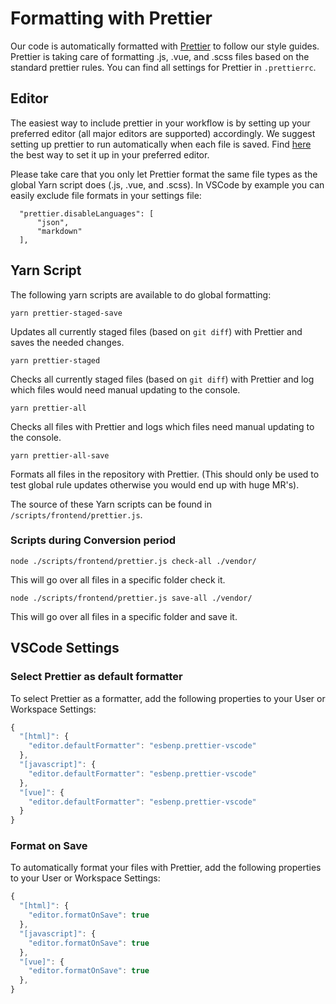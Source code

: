 # Formatting with Prettier

Our code is automatically formatted with [Prettier](https://prettier.io) to follow our style guides. Prettier is taking care of formatting .js, .vue, and .scss files based on the standard prettier rules. You can find all settings for Prettier in `.prettierrc`.

## Editor

The easiest way to include prettier in your workflow is by setting up your preferred editor (all major editors are supported) accordingly. We suggest setting up prettier to run automatically when each file is saved. Find [here](https://prettier.io/docs/en/editors.html) the best way to set it up in your preferred editor.

Please take care that you only let Prettier format the same file types as the global Yarn script does (.js, .vue, and .scss). In VSCode by example you can easily exclude file formats in your settings file:

```
  "prettier.disableLanguages": [
      "json",
      "markdown"
  ],
```

## Yarn Script

The following yarn scripts are available to do global formatting:

```
yarn prettier-staged-save
```

Updates all currently staged files (based on `git diff`) with Prettier and saves the needed changes.

```
yarn prettier-staged
```

Checks all currently staged files (based on `git diff`) with Prettier and log which files would need manual updating to the console.

```
yarn prettier-all
```

Checks all files with Prettier and logs which files need manual updating to the console.

```
yarn prettier-all-save
```

Formats all files in the repository with Prettier. (This should only be used to test global rule updates otherwise you would end up with huge MR's).

The source of these Yarn scripts can be found in `/scripts/frontend/prettier.js`.

### Scripts during Conversion period

```
node ./scripts/frontend/prettier.js check-all ./vendor/
```

This will go over all files in a specific folder check it.

```
node ./scripts/frontend/prettier.js save-all ./vendor/
```

This will go over all files in a specific folder and save it.

## VSCode Settings

### Select Prettier as default formatter

To select Prettier as a formatter, add the following properties to your User or Workspace Settings:

```javascript
{
  "[html]": {
    "editor.defaultFormatter": "esbenp.prettier-vscode"
  },
  "[javascript]": {
    "editor.defaultFormatter": "esbenp.prettier-vscode"
  },
  "[vue]": {
    "editor.defaultFormatter": "esbenp.prettier-vscode"
  }
}
```

### Format on Save

To automatically format your files with Prettier, add the following properties to your User or Workspace Settings:

```javascript
{
  "[html]": {
    "editor.formatOnSave": true
  },
  "[javascript]": {
    "editor.formatOnSave": true
  },
  "[vue]": {
    "editor.formatOnSave": true
  },
}
```
